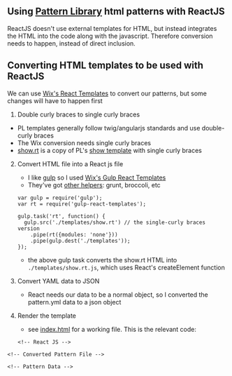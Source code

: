 Using [Pattern Library](http://github.com/pattern-library/pattern-library) html patterns with ReactJS
---

ReactJS doesn't use external templates for HTML, but instead integrates the HTML into the code along with the javascript. Therefore conversion needs to happen, instead of direct inclusion.

## Converting HTML templates to be used with ReactJS

We can use [Wix's React Templates](https://github.com/wix/react-templates) to convert our patterns, but some changes will have to happen first

1. Double curly braces to single curly braces
  * PL templates generally follow twig/angularjs standards and use double-curly braces
  * The Wix conversion needs single curly braces
  * [show.rt](show.rt) is a copy of PL's [show template](https://github.com/pattern-library/pattern-library/blob/master/patterns/components/show/show.html) with single curly braces
2. Convert HTML file into a React js file
	* I like [gulp](http://gulpjs.org) so I used [Wix's Gulp React Templates](https://github.com/wix/gulp-react-templates)
	* They've got [other helpers](https://github.com/wix/react-templates#usage): grunt, broccoli, etc
	
	```
	var gulp = require('gulp');
	var rt = require('gulp-react-templates');

	gulp.task('rt', function() {
	  gulp.src('./templates/show.rt') // the single-curly braces version
	    .pipe(rt({modules: 'none'}))
	    .pipe(gulp.dest('./templates'));
	});
	```

	* the above gulp task converts the show.rt HTML into `./templates/show.rt.js`, which uses React's createElement function

3. Convert YAML data to JSON
	* React needs our data to be a normal object, so I converted the pattern.yml data to a json object
4. Render the template
	* see [index.html](index.html) for a working file. This is the relevant code:
	
	```
	<!-- React JS -->
  <script src="https://fb.me/react-with-addons-0.13.3.js"></script>
	<!-- Converted Pattern File -->
  <script src="templates/show.rt.js"></script>
	<!-- Pattern Data -->
  <script src="pattern.data.js"></script>
  <script type="text/javascript">
    var showArticle = React.createClass({displayName: 'CommentBox',
      render: showRT
    });
    React.render(
      React.createElement(showArticle, null),
      document.getElementById('container')
    );
  </script>
  ```